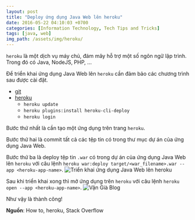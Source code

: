 ```yaml
---
layout: post
title: "Deploy ứng dụng Java Web lên heroku"
date: 2016-05-22 04:10:03 +0700
categories: [Information Technology, Tech Tips and Tricks]
tags: [java, web]
img_path: /assets/img/heroku/
---
```


`heroku` là một dịch vụ máy chủ, đám mây hỗ trợ một số ngôn ngữ lập trình. Trong đó có Java, NodeJS, PHP, ...

Để triển khai ứng dụng Java Web lên `heroku` cần đảm bảo các chương trình sau được cài đặt.

- [git](https://git-scm.com/)
- [heroku](https://www.heroku.com/)
  - `heroku update`
  - `heroku plugins:install heroku-cli-deploy`
  - `heroku login`

Bước thứ nhất là cần tạo một ứng dụng trên trang `heroku`.

Bước thứ hai là commit tất cả các tệp tin có trong thư mục dự án của ứng dụng Java Web.

Bước thứ ba là deploy tệp tin `.war` có trong dự án của ứng dụng Java Web lên `heroku` với câu lệnh `heroku war:deploy target/<war_filename>.war --app <heroku-app-name>`.
![Triển khai ứng dụng Java Web lên heroku](deploy-heroku.png)

Sau khi triển khai xong thì mở ứng dụng trên `heroku` với câu lệnh `heroku open --app <heroku-app-name>`.
![Vận Già Blog](Lem-heroku.png)

Như vậy là thành công!

**Nguồn**: How to, heroku, Stack Overflow
